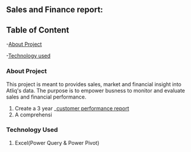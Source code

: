 ## Sales and Finance report:

## Table of Content

-[About Project](#About_Project)

-[Technology used](#Technology_Used)


### About Project

This project is meant to provides sales, market and financial insight into Atliq's data. 
The purpose is to empower busness to monitor and evaluate sales and financial performance.

1. Create a 3 year _[customer performance report](customerhttps://github.com/Yaw88/Excel-Sales-Finance-Analytics/blob/main/Customer%20Performance%20Report.pdf)
2. A comprehensi

### Technology Used

1. Excel(Power Query & Power Pivot)

